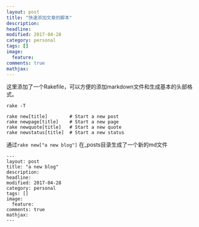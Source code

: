```yaml
---
layout: post
title: "快速添加文章的脚本"
description:
headline:
modified: 2017-04-28
category: personal
tags: []
image:
  feature:
comments: true
mathjax:
---
```

这里添加了一个Rakefile，可以方便的添加markdown文件和生成基本的头部格式。
```
rake -T

rake new[title]        # Start a new post
rake newpage[title]    # Start a new page
rake newquote[title]   # Start a new quote
rake newstatus[title]  # Start a new status
```

通过```rake new["a new blog"]```
在_posts目录生成了一个新的md文件

```
---
layout: post
title: "a new blog"
description:
headline:
modified: 2017-04-28
category: personal
tags: []
image:
  feature:
comments: true
mathjax:
---
```
